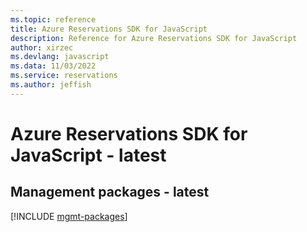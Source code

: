 ```yaml
---
ms.topic: reference
title: Azure Reservations SDK for JavaScript
description: Reference for Azure Reservations SDK for JavaScript
author: xirzec
ms.devlang: javascript
ms.data: 11/03/2022
ms.service: reservations
ms.author: jeffish
---
```

# Azure Reservations SDK for JavaScript - latest

## Management packages - latest
[!INCLUDE [mgmt-packages](reservations-mgmt-index.md)]